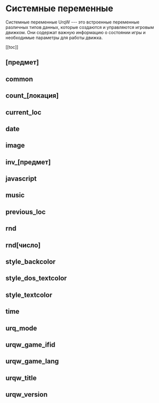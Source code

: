 <!--
    Copyright (C) 2025 Nikita Tseykovets <tseikovets@rambler.ru>
    This file is part of UrqW Documentation.
    SPDX-License-Identifier: CC-BY-SA-4.0
-->

# Системные переменные

Системные переменные UrqW --- это встроенные переменные различных типов данных, которые создаются и управляются игровым движком. Они содержат важную информацию о состоянии игры и необходимые параметры для работы движка.

[[toc]]

## [предмет]

## common

## count_[локация]

## current_loc

## date

## image

## inv_[предмет]

## javascript

## music

## previous_loc

## rnd

## rnd[число]

## style_backcolor

## style_dos_textcolor

## style_textcolor

## time

## urq_mode

## urqw_game_ifid

## urqw_game_lang

## urqw_title

## urqw_version
